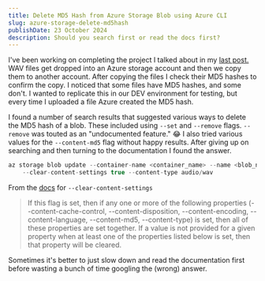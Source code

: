 ```yaml
---
title: Delete MD5 Hash from Azure Storage Blob using Azure CLI
slug: azure-storage-delete-md5hash
publishDate: 23 October 2024
description: Should you search first or read the docs first?
---
```


I've been working on completing the project I talked about in my [last post.](https://chadpeters.dev/blog/remove-file-extension-from-string) WAV files get dropped into an Azure storage account and then we copy them to another account. After copying the files I check their MD5 hashes to confirm the copy. I noticed that some files have MD5 hashes, and some don't. I wanted to replicate this in our DEV environment for testing, but every time I uploaded a file Azure created the MD5 hash.

I found a number of search results that suggested various ways to delete the MD5 hash of a blob. These included using `--set` and `--remove` flags. `--remove` was touted as an "undocumented feature." 😂 I also tried various values for the `--content-md5` flag without happy results. After giving up on searching and then turning to the documentation I found the answer. 

```csharp
az storage blob update --container-name <container_name> --name <blob_name> 
	--clear-content-settings true --content-type audio/wav
```

From the [docs](https://learn.microsoft.com/en-us/cli/azure/storage/blob?view=azure-cli-latest#az-storage-blob-update) for `--clear-content-settings`

> If this flag is set, then if any one or more of the following properties (--content-cache-control, --content-disposition, --content-encoding, --content-language, --content-md5, --content-type) is set, then all of these properties are set together. If a value is not provided for a given property when at least one of the properties listed below is set, then that property will be cleared.

Sometimes it's better to just slow down and read the documentation first before wasting a bunch of time googling the (wrong) answer. 



